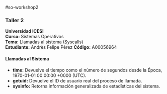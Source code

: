 #so-workshop2
### Taller 2
**Universidad ICESI**  
**Curso:** Sistemas Operativos  
**Tema:** Llamadas al sistema (Syscalls)   
**Estudiante:** Andrès Felipe Pèrez 
**Código:** A00056964
#### Llamadas al Sistema
- **time:** Devuelve el tiempo como el número de segundos desde la Época, 1970-01-01 00:00:00 +0000 (UTC). 
- **getuid:** Devuelve el ID de usuario real del proceso de llamada.
- **sysinfo:** Retorna información generalizada de estadísticas del sistema.
